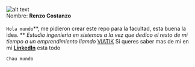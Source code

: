 ![alt text](https://media-exp1.licdn.com/dms/image/C4D03AQHnXO2B7RZaHg/profile-displayphoto-shrink_400_400/0/1657123221825?e=1668643200&v=beta&t=P1pFFvDYYaAuUvFM-g4Xpu_gONuINd2zjc5zgGetmZg)
<br />
Nombre: **Renzo Costanzo**
<br />
<br />
``Hola mundo``**, me pidieron crear este repo para la facultad, esta buena la idea. **
_Estudio ingenieria en sistemas a la vez que dedico el resto de mi tiempo a un emprendimiento llamdo_ [VIATIK](https://www.viatik.com.uy)
Si queres saber mas de mi en mi **[LinkedIn](https://www.linkedin.com/in/renzocostanzo/)** esta todo


``Chau mundo``

